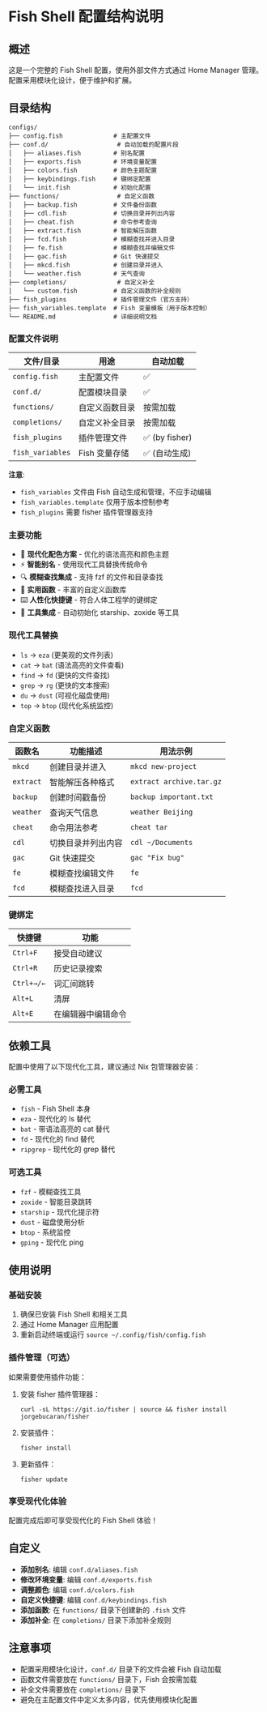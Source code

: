 # Fish Shell 配置结构说明

## 概述

这是一个完整的 Fish Shell 配置，使用外部文件方式通过 Home Manager 管理。配置采用模块化设计，便于维护和扩展。

## 目录结构

```
configs/
├── config.fish              # 主配置文件
├── conf.d/                   # 自动加载的配置片段
│   ├── aliases.fish         # 别名配置
│   ├── exports.fish         # 环境变量配置
│   ├── colors.fish          # 颜色主题配置
│   ├── keybindings.fish     # 键绑定配置
│   └── init.fish            # 初始化配置
├── functions/                # 自定义函数
│   ├── backup.fish          # 文件备份函数
│   ├── cdl.fish             # 切换目录并列出内容
│   ├── cheat.fish           # 命令参考查询
│   ├── extract.fish         # 智能解压函数
│   ├── fcd.fish             # 模糊查找并进入目录
│   ├── fe.fish              # 模糊查找并编辑文件
│   ├── gac.fish             # Git 快速提交
│   ├── mkcd.fish            # 创建目录并进入
│   └── weather.fish         # 天气查询
├── completions/              # 自定义补全
│   └── custom.fish          # 自定义函数的补全规则
├── fish_plugins             # 插件管理文件（官方支持）
├── fish_variables.template  # Fish 变量模板（用于版本控制）
└── README.md                # 详细说明文档
```

### 配置文件说明

| 文件/目录 | 用途 | 自动加载 |
|-----------|------|----------|
| `config.fish` | 主配置文件 | ✅ |
| `conf.d/` | 配置模块目录 | ✅ |
| `functions/` | 自定义函数目录 | 按需加载 |
| `completions/` | 自定义补全目录 | 按需加载 |
| `fish_plugins` | 插件管理文件 | ✅ (by fisher) |
| `fish_variables` | Fish 变量存储 | ✅ (自动生成) |

**注意**: 
- `fish_variables` 文件由 Fish 自动生成和管理，不应手动编辑
- `fish_variables.template` 仅用于版本控制参考
- `fish_plugins` 需要 fisher 插件管理器支持

### 主要功能
- 🎨 **现代化配色方案** - 优化的语法高亮和颜色主题
- ⚡ **智能别名** - 使用现代工具替换传统命令
- 🔍 **模糊查找集成** - 支持 fzf 的文件和目录查找
- 📝 **实用函数** - 丰富的自定义函数库
- ⌨️ **人性化快捷键** - 符合人体工程学的键绑定
- 🔧 **工具集成** - 自动初始化 starship、zoxide 等工具

### 现代工具替换
- `ls` → `eza` (更美观的文件列表)
- `cat` → `bat` (语法高亮的文件查看)
- `find` → `fd` (更快的文件查找)
- `grep` → `rg` (更快的文本搜索)
- `du` → `dust` (可视化磁盘使用)
- `top` → `btop` (现代化系统监控)

### 自定义函数

| 函数名 | 功能描述 | 用法示例 |
|--------|----------|----------|
| `mkcd` | 创建目录并进入 | `mkcd new-project` |
| `extract` | 智能解压各种格式 | `extract archive.tar.gz` |
| `backup` | 创建时间戳备份 | `backup important.txt` |
| `weather` | 查询天气信息 | `weather Beijing` |
| `cheat` | 命令用法参考 | `cheat tar` |
| `cdl` | 切换目录并列出内容 | `cdl ~/Documents` |
| `gac` | Git 快速提交 | `gac "Fix bug"` |
| `fe` | 模糊查找编辑文件 | `fe` |
| `fcd` | 模糊查找进入目录 | `fcd` |

### 键绑定

| 快捷键 | 功能 |
|--------|------|
| `Ctrl+F` | 接受自动建议 |
| `Ctrl+R` | 历史记录搜索 |
| `Ctrl+→/←` | 词汇间跳转 |
| `Alt+L` | 清屏 |
| `Alt+E` | 在编辑器中编辑命令 |

## 依赖工具

配置中使用了以下现代化工具，建议通过 Nix 包管理器安装：

### 必需工具
- `fish` - Fish Shell 本身
- `eza` - 现代化的 ls 替代
- `bat` - 带语法高亮的 cat 替代
- `fd` - 现代化的 find 替代
- `ripgrep` - 现代化的 grep 替代

### 可选工具
- `fzf` - 模糊查找工具
- `zoxide` - 智能目录跳转
- `starship` - 现代化提示符
- `dust` - 磁盘使用分析
- `btop` - 系统监控
- `gping` - 现代化 ping

## 使用说明

### 基础安装

1. 确保已安装 Fish Shell 和相关工具
2. 通过 Home Manager 应用配置
3. 重新启动终端或运行 `source ~/.config/fish/config.fish`

### 插件管理（可选）

如果需要使用插件功能：

1. 安装 fisher 插件管理器：
   ```fish
   curl -sL https://git.io/fisher | source && fisher install jorgebucaran/fisher
   ```

2. 安装插件：
   ```fish
   fisher install
   ```

3. 更新插件：
   ```fish
   fisher update
   ```

### 享受现代化体验

配置完成后即可享受现代化的 Fish Shell 体验！

## 自定义

- **添加别名**: 编辑 `conf.d/aliases.fish`
- **修改环境变量**: 编辑 `conf.d/exports.fish`
- **调整颜色**: 编辑 `conf.d/colors.fish`
- **自定义快捷键**: 编辑 `conf.d/keybindings.fish`
- **添加函数**: 在 `functions/` 目录下创建新的 `.fish` 文件
- **添加补全**: 在 `completions/` 目录下添加补全规则

## 注意事项

- 配置采用模块化设计，`conf.d/` 目录下的文件会被 Fish 自动加载
- 函数文件需要放在 `functions/` 目录下，Fish 会按需加载
- 补全文件需要放在 `completions/` 目录下
- 避免在主配置文件中定义太多内容，优先使用模块化配置
